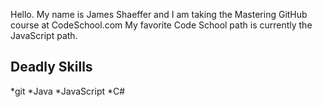 Hello. My name is James Shaeffer and I am taking the Mastering GitHub course at CodeSchool.com
My favorite Code School path is currently the JavaScript path.

Deadly Skills
-------------
*git
*Java
*JavaScript
*C#
